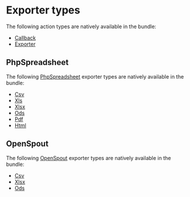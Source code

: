 # Exporter types

The following action types are natively available in the bundle:

- [Callback](#)
- [Exporter](#)

## PhpSpreadsheet

The following [PhpSpreadsheet](https://github.com/PHPOffice/PhpSpreadsheet) exporter types are natively available in the bundle:

- [Csv](./exporter/php-spreadsheet/csv)
- [Xls](./exporter/php-spreadsheet/xls)
- [Xlsx](./exporter/php-spreadsheet/xlsx)
- [Ods](./exporter/php-spreadsheet/ods)
- [Pdf](./exporter/php-spreadsheet/pdf)
- [Html](./exporter/php-spreadsheet/html)

## OpenSpout

The following [OpenSpout](https://github.com/openspout/openspout) exporter types are natively available in the bundle:

- [Csv](./exporter/open-spout/csv)
- [Xlsx](./exporter/open-spout/xlsx)
- [Ods](./exporter/open-spout/ods)
